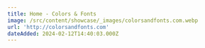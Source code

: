 ```yaml
---
title: Home - Colors & Fonts
image: /src/content/showcase/_images/colorsandfonts.com.webp
url: 'http://colorsandfonts.com'
dateAdded: 2024-02-12T14:40:03.000Z
---
```


